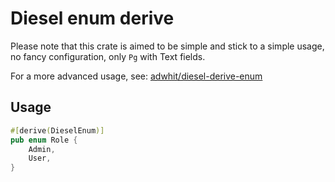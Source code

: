 # Diesel enum derive

Please note that this crate is aimed to be simple and stick to a simple usage, no fancy configuration, only `Pg` with Text fields.

For a more advanced usage, see: [adwhit/diesel-derive-enum](https://github.com/adwhit/diesel-derive-enum)

## Usage

```rust
#[derive(DieselEnum)]
pub enum Role {
    Admin,
    User,
}
```
